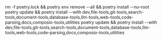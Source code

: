 rm -f poetry.lock && poetry env remove --all && poetry install --no-root
poetry update && poetry install --with dev,file-tools,git-tools,search-tools,document-tools,database-tools,llm-tools,web-tools,code-parsing,docs,composio-tools,utilities
poetry update && poetry install --with dev,file-tools,git-tools,search-tools,document-tools,database-tools,llm-tools,web-tools,code-parsing,docs,composio-tools,utilities
